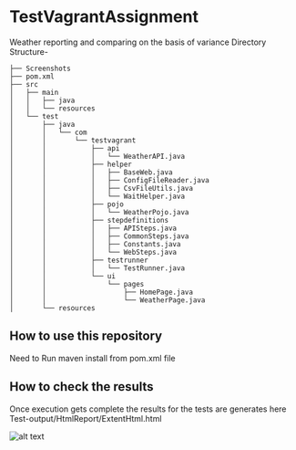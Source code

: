 # TestVagrantAssignment
Weather reporting and comparing on the basis of variance
Directory Structure-
````
├── Screenshots
├── pom.xml
├── src
│   ├── main
│   │   ├── java
│   │   └── resources
│   └── test
│       ├── java
│       │   └── com
│       │       └── testvagrant
│       │           ├── api
│       │           │   └── WeatherAPI.java
│       │           ├── helper
│       │           │   ├── BaseWeb.java
│       │           │   ├── ConfigFileReader.java
│       │           │   ├── CsvFileUtils.java
│       │           │   └── WaitHelper.java
│       │           ├── pojo
│       │           │   └── WeatherPojo.java
│       │           ├── stepdefinitions
│       │           │   ├── APISteps.java
│       │           │   ├── CommonSteps.java
│       │           │   ├── Constants.java
│       │           │   └── WebSteps.java
│       │           ├── testrunner
│       │           │   └── TestRunner.java
│       │           └── ui
│       │               └── pages
│       │                   ├── HomePage.java
│       │                   └── WeatherPage.java
│       └── resources
````````
## How to use this repository
Need to Run maven install from pom.xml file
## How to check the results
Once execution gets complete the results for the tests are generates here Test-output/HtmlReport/ExtentHtml.html

![alt text](https://github.com/shukrani/TestVagrantAssignment/blob/feature/testvagrant/Screenshots/output.png)

